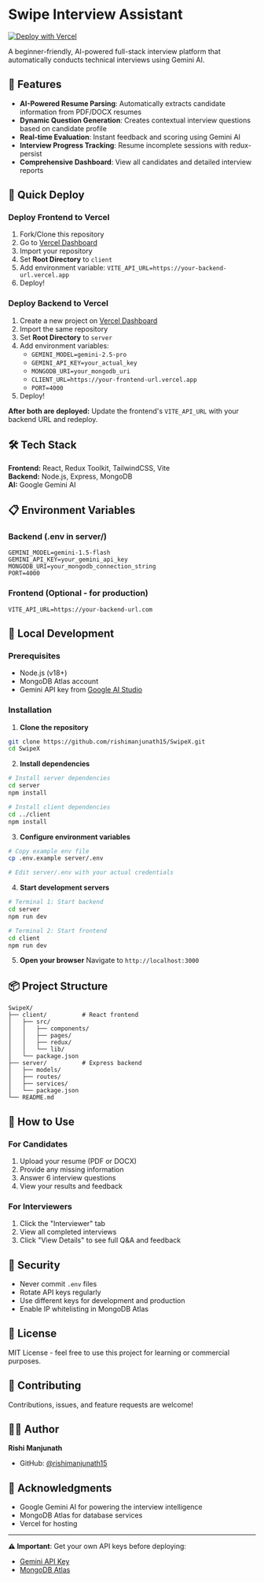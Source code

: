 # Swipe Interview Assistant

[![Deploy with Vercel](https://vercel.com/button)](https://vercel.com/new/clone?repository-url=https://github.com/rishimanjunath15/SwipeX)

A beginner-friendly, AI-powered full-stack interview platform that automatically conducts technical interviews using Gemini AI.

## 🌟 Features

- **AI-Powered Resume Parsing**: Automatically extracts candidate information from PDF/DOCX resumes
- **Dynamic Question Generation**: Creates contextual interview questions based on candidate profile
- **Real-time Evaluation**: Instant feedback and scoring using Gemini AI
- **Interview Progress Tracking**: Resume incomplete sessions with redux-persist
- **Comprehensive Dashboard**: View all candidates and detailed interview reports

## 🚀 Quick Deploy

### Deploy Frontend to Vercel

1. Fork/Clone this repository
2. Go to [Vercel Dashboard](https://vercel.com/new)
3. Import your repository
4. Set **Root Directory** to `client`
5. Add environment variable: `VITE_API_URL=https://your-backend-url.vercel.app`
6. Deploy!

### Deploy Backend to Vercel

1. Create a new project on [Vercel Dashboard](https://vercel.com/new)
2. Import the same repository
3. Set **Root Directory** to `server`
4. Add environment variables:
   - `GEMINI_MODEL=gemini-2.5-pro`
   - `GEMINI_API_KEY=your_actual_key`
   - `MONGODB_URI=your_mongodb_uri`
   - `CLIENT_URL=https://your-frontend-url.vercel.app`
   - `PORT=4000`
5. Deploy!

**After both are deployed:** Update the frontend's `VITE_API_URL` with your backend URL and redeploy.

## 🛠️ Tech Stack

**Frontend:** React, Redux Toolkit, TailwindCSS, Vite  
**Backend:** Node.js, Express, MongoDB  
**AI:** Google Gemini AI  

## 📋 Environment Variables

### Backend (.env in server/)
```env
GEMINI_MODEL=gemini-1.5-flash
GEMINI_API_KEY=your_gemini_api_key
MONGODB_URI=your_mongodb_connection_string
PORT=4000
```

### Frontend (Optional - for production)
```env
VITE_API_URL=https://your-backend-url.com
```

## 🔧 Local Development

### Prerequisites
- Node.js (v18+)
- MongoDB Atlas account
- Gemini API key from [Google AI Studio](https://makersuite.google.com/app/apikey)

### Installation

1. **Clone the repository**
```bash
git clone https://github.com/rishimanjunath15/SwipeX.git
cd SwipeX
```

2. **Install dependencies**
```bash
# Install server dependencies
cd server
npm install

# Install client dependencies
cd ../client
npm install
```

3. **Configure environment variables**
```bash
# Copy example env file
cp .env.example server/.env

# Edit server/.env with your actual credentials
```

4. **Start development servers**
```bash
# Terminal 1: Start backend
cd server
npm run dev

# Terminal 2: Start frontend
cd client
npm run dev
```

5. **Open your browser**
Navigate to `http://localhost:3000`

## 📦 Project Structure

```
SwipeX/
├── client/          # React frontend
│   ├── src/
│   │   ├── components/
│   │   ├── pages/
│   │   ├── redux/
│   │   └── lib/
│   └── package.json
├── server/          # Express backend
│   ├── models/
│   ├── routes/
│   ├── services/
│   └── package.json
└── README.md
```

## 🎯 How to Use

### For Candidates
1. Upload your resume (PDF or DOCX)
2. Provide any missing information
3. Answer 6 interview questions
4. View your results and feedback

### For Interviewers
1. Click the "Interviewer" tab
2. View all completed interviews
3. Click "View Details" to see full Q&A and feedback

## 🔐 Security

- Never commit `.env` files
- Rotate API keys regularly
- Use different keys for development and production
- Enable IP whitelisting in MongoDB Atlas

## 📄 License

MIT License - feel free to use this project for learning or commercial purposes.

## 🤝 Contributing

Contributions, issues, and feature requests are welcome!

## 👨‍💻 Author

**Rishi Manjunath**

- GitHub: [@rishimanjunath15](https://github.com/rishimanjunath15)

## 🙏 Acknowledgments

- Google Gemini AI for powering the interview intelligence
- MongoDB Atlas for database services
- Vercel for hosting

---

**⚠️ Important**: Get your own API keys before deploying:
- [Gemini API Key](https://makersuite.google.com/app/apikey)
- [MongoDB Atlas](https://www.mongodb.com/cloud/atlas)